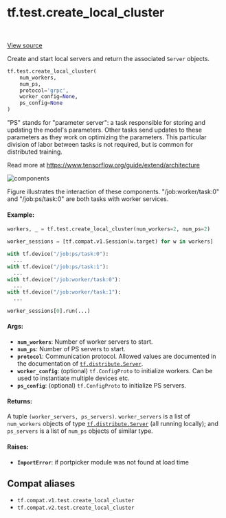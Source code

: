 <div itemscope itemtype="http://developers.google.com/ReferenceObject">
<meta itemprop="name" content="tf.test.create_local_cluster" />
<meta itemprop="path" content="Stable" />
</div>

# tf.test.create_local_cluster

<!-- Insert buttons and diff -->

<table class="tfo-notebook-buttons tfo-api" align="left">
</table>

<a target="_blank" href="/code/stable/tensorflow/python/framework/test_util.py">View source</a>



Create and start local servers and return the associated `Server` objects.

``` python
tf.test.create_local_cluster(
    num_workers,
    num_ps,
    protocol='grpc',
    worker_config=None,
    ps_config=None
)
```



<!-- Placeholder for "Used in" -->

"PS" stands for "parameter server": a task responsible for storing and
updating the model's parameters. Other tasks send updates to these parameters
as they work on optimizing the parameters. This particular division of labor
between tasks is not required, but is common for distributed training.

Read more at https://www.tensorflow.org/guide/extend/architecture

![components](https://www.tensorflow.org/images/diag1.svg "components")


Figure illustrates the interaction of these components.
"/job:worker/task:0" and "/job:ps/task:0" are both tasks with worker services.


#### Example:


```python
workers, _ = tf.test.create_local_cluster(num_workers=2, num_ps=2)

worker_sessions = [tf.compat.v1.Session(w.target) for w in workers]

with tf.device("/job:ps/task:0"):
  ...
with tf.device("/job:ps/task:1"):
  ...
with tf.device("/job:worker/task:0"):
  ...
with tf.device("/job:worker/task:1"):
  ...

worker_sessions[0].run(...)
```

#### Args:


* <b>`num_workers`</b>: Number of worker servers to start.
* <b>`num_ps`</b>: Number of PS servers to start.
* <b>`protocol`</b>: Communication protocol. Allowed values are documented in the
  documentation of <a href="../../tf/distribute/Server.md"><code>tf.distribute.Server</code></a>.
* <b>`worker_config`</b>: (optional) `tf.ConfigProto` to initialize workers. Can be
  used to instantiate multiple devices etc.
* <b>`ps_config`</b>: (optional) `tf.ConfigProto` to initialize PS servers.


#### Returns:

A tuple `(worker_servers, ps_servers)`.  `worker_servers` is a list
of `num_workers` objects of type <a href="../../tf/distribute/Server.md"><code>tf.distribute.Server</code></a> (all running
locally);
and `ps_servers` is a list of `num_ps` objects of similar type.



#### Raises:


* <b>`ImportError`</b>: if portpicker module was not found at load time

## Compat aliases

* `tf.compat.v1.test.create_local_cluster`
* `tf.compat.v2.test.create_local_cluster`


